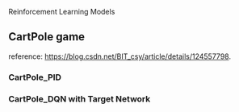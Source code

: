 Reinforcement Learning Models  

## CartPole game
reference: https://blog.csdn.net/BIT_csy/article/details/124557798.
### CartPole_PID

### CartPole_DQN with Target Network
